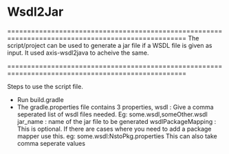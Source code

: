 # Wsdl2Jar
===================================================================================================
The script/project can be used to generate a jar file if a WSDL file is given as input.
It used axis-wsdl2java to acheive the same.

===================================================================================================

Steps to use the script file.
- Run build.gradle
- The gradle.properties file contains 3 properties,
	wsdl : Give a comma seperated list of wsdl files needed. Eg: some.wsdl,someOther.wsdl
	jar_name : name of the jar file to be generated
	wsdlPackageMapping : This is optional. If there are cases where you need to add a package mapper use this. eg: some.wsdl:NstoPkg.properties
	This can also take comma seperate values
